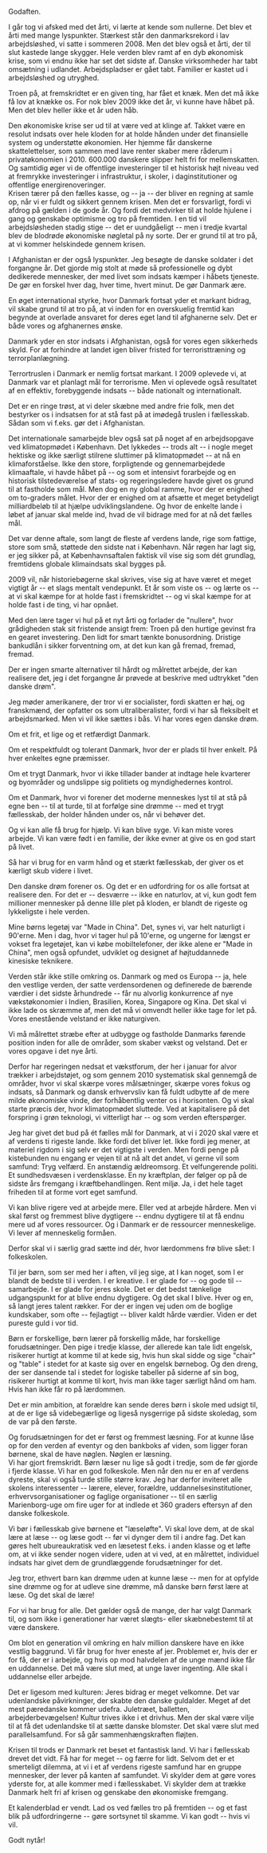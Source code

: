 Godaften. 

I går tog vi afsked med det årti, vi lærte at kende som nullerne. Det blev et årti med mange lyspunkter. Stærkest står den danmarksrekord i lav arbejdsløshed, vi satte i sommeren 2008. Men det blev også et årti, der til slut kastede lange skygger. Hele verden blev ramt af en dyb økonomisk krise, som vi endnu ikke har set det sidste af. Danske virksomheder har tabt omsætning i udlandet. Arbejdspladser er gået tabt. Familier er kastet ud i arbejdsløshed og utryghed.

Troen på, at fremskridtet er en given ting, har fået et knæk. Men det må ikke få lov at knække os. For nok blev 2009 ikke det år, vi kunne have håbet på. Men det blev heller ikke et år uden håb.

Den økonomiske krise ser ud til at være ved at klinge af. Takket være en resolut indsats over hele kloden for at holde hånden under det finansielle system og understøtte økonomien. Her hjemme får danskerne skattelettelser, som sammen med lave renter skaber mere råderum i privatøkonomien i 2010. 600.000 danskere slipper helt fri for mellemskatten. Og samtidig øger vi de offentlige investeringer til et historisk højt niveau ved at fremrykke investeringer i infrastruktur, i skoler, i daginstitutioner og offentlige energirenoveringer.   
Krisen tærer på den fælles kasse, og -- ja -- der bliver en regning at samle op, når vi er fuldt og sikkert gennem krisen. Men det er forsvarligt, fordi vi afdrog på gælden i de gode år. Og fordi det medvirker til at holde hjulene i gang og genskabe optimisme og tro på fremtiden. I en tid vil arbejdsløsheden stadig stige -- det er uundgåeligt -- men i tredje kvartal blev de blodrøde økonomiske nøgletal på ny sorte. Der er grund til at tro på, at vi kommer helskindede gennem krisen.

I Afghanistan er der også lyspunkter. Jeg besøgte de danske soldater i det forgangne år. Det gjorde mig stolt at møde så professionelle og dybt dedikerede mennesker, der med livet som indsats kæmper i håbets tjeneste. De gør en forskel hver dag, hver time, hvert minut. De gør Danmark ære. 

En øget international styrke, hvor Danmark fortsat yder et markant bidrag, vil skabe grund til at tro på, at vi inden for en overskuelig fremtid kan begynde at overlade ansvaret for deres eget land til afghanerne selv. Det er både vores og afghanernes ønske. 

Danmark yder en stor indsats i Afghanistan, også for vores egen sikkerheds skyld. For at forhindre at landet igen bliver fristed for terroristtræning og terrorplanlægning.

Terrortruslen i Danmark er nemlig fortsat markant. I 2009 oplevede vi, at Danmark var et planlagt mål for terrorisme. Men vi oplevede også resultatet af en effektiv, forebyggende indsats -- både nationalt og internationalt.

Det er en ringe trøst, at vi deler skæbne med andre frie folk, men det bestyrker os i indsatsen for at stå fast på at imødegå truslen i fællesskab. Sådan som vi f.eks. gør det i Afghanistan.

Det internationale samarbejde blev også sat på noget af en arbejdsopgave ved klimatopmødet i København. Det lykkedes -- trods alt -- i nogle meget hektiske og ikke særligt stilrene sluttimer på klimatopmødet -- at nå en klimaforståelse. Ikke den store, forpligtende og gennemarbejdede klimaaftale, vi havde håbet på -- og som et intensivt forarbejde og en historisk tilstedeværelse af stats- og regeringsledere havde givet os grund til at fastholde som mål. Men dog en ny global ramme, hvor der er enighed om to-graders målet. Hvor der er enighed om at afsætte et meget betydeligt milliardbeløb til at hjælpe udviklingslandene. Og hvor de enkelte lande i løbet af januar skal melde ind, hvad de vil bidrage med for at nå det fælles mål.

Det var denne aftale, som langt de fleste af verdens lande, rige som fattige, store som små, støttede den sidste nat i København. Når røgen har lagt sig, er jeg sikker på, at Københavnsaftalen faktisk vil vise sig som dét grundlag, fremtidens globale klimaindsats skal bygges på. 

2009 vil, når historiebøgerne skal skrives, vise sig at have været et meget vigtigt år -- et slags mentalt vendepunkt. Et år som viste os -- og lærte os -- at vi skal kæmpe for at holde fast i fremskridtet -- og vi skal kæmpe for at holde fast i de ting, vi har opnået.

Med den lære tager vi hul på et nyt årti og forlader de "nullere", hvor grådigheden stak sit fristende ansigt frem: Troen på den hurtige gevinst fra en gearet investering. Den lidt for smart tænkte bonusordning. Dristige bankudlån i sikker forventning om, at det kun kan gå fremad, fremad, fremad.

Der er ingen smarte alternativer til hårdt og målrettet arbejde, der kan realisere det, jeg i det forgangne år prøvede at beskrive med udtrykket "den danske drøm".

Jeg møder amerikanere, der tror vi er socialister, fordi skatten er høj, og franskmænd, der opfatter os som ultraliberalister, fordi vi har så fleksibelt et arbejdsmarked. Men vi vil ikke sættes i bås. Vi har vores egen danske drøm. 

Om et frit, et lige og et retfærdigt Danmark.

Om et respektfuldt og tolerant Danmark, hvor der er plads til hver enkelt. På hver enkeltes egne præmisser.

Om et trygt Danmark, hvor vi ikke tillader bander at indtage hele kvarterer og byområder og undslippe sig politiets og myndighedernes kontrol.

Om et Danmark, hvor vi forener det moderne menneskes lyst til at stå på egne ben -- til at turde, til at forfølge sine drømme -- med et trygt fællesskab, der holder hånden under os, når vi behøver det.

Og vi kan alle få brug for hjælp. Vi kan blive syge. Vi kan miste vores arbejde. Vi kan være født i en familie, der ikke evner at give os en god start på livet. 

Så har vi brug for en varm hånd og et stærkt fællesskab, der giver os et kærligt skub videre i livet.

Den danske drøm forener os. Og det er en udfordring for os alle fortsat at realisere den. For det er -- desværre -- ikke en naturlov, at vi, kun godt fem millioner mennesker på denne lille plet på kloden, er blandt de rigeste og lykkeligste i hele verden. 

Mine børns legetøj var "Made in China". Det, synes vi, var helt naturligt i 90'erne. Men i dag, hvor vi tager hul på 10'erne, og ungerne for længst er vokset fra legetøjet, kan vi købe mobiltelefoner, der ikke alene er "Made in China", men også opfundet, udviklet og designet af højtuddannede kinesiske teknikere.

Verden står ikke stille omkring os. Danmark og med os Europa -- ja, hele den vestlige verden, der satte verdensordenen og definerede de bærende værdier i det sidste århundrede -- får nu alvorlig konkurrence af nye vækstøkonomier i Indien, Brasilien, Korea, Singapore og Kina. Det skal vi ikke lade os skræmme af, men det må vi omvendt heller ikke tage for let på. Vores enestående velstand er ikke naturgiven.

Vi må målrettet stræbe efter at udbygge og fastholde Danmarks førende position inden for alle de områder, som skaber vækst og velstand. Det er vores opgave i det nye årti.

Derfor har regeringen nedsat et vækstforum, der her i januar for alvor trækker i arbejdstøjet, og som gennem 2010 systematisk skal gennemgå de områder, hvor vi skal skærpe vores målsætninger, skærpe vores fokus og indsats, så Danmark og dansk erhvervsliv kan få fuldt udbytte af de mere milde økonomiske vinde, der forhåbentlig venter os i horisonten. Og vi skal starte præcis der, hvor klimatopmødet sluttede. Ved at kapitalisere på det forspring i grøn teknologi, vi vitterligt har -- og som verden efterspørger.

Jeg har givet det bud på ét fælles mål for Danmark, at vi i 2020 skal være et af verdens ti rigeste lande. Ikke fordi det bliver let. Ikke fordi jeg mener, at materiel rigdom i sig selv er det vigtigste i verden. Men fordi penge på kistebunden nu engang er vejen til at nå alt det andet, vi gerne vil som samfund: Tryg velfærd. En anstændig ældreomsorg. Et velfungerende politi. Et sundhedsvæsen i verdensklasse. En ny kræftplan, der følger op på de sidste års fremgang i kræftbehandlingen. Rent miljø. Ja, i det hele taget friheden til at forme vort eget samfund.

Vi kan blive rigere ved at arbejde mere. Eller ved at arbejde hårdere. Men vi skal først og fremmest blive dygtigere -- endnu dygtigere til at få endnu mere ud af vores ressourcer. Og i Danmark er de ressourcer menneskelige. Vi lever af menneskelig formåen.

Derfor skal vi i særlig grad sætte ind dér, hvor lærdommens frø blive sået: I folkeskolen.

Til jer børn, som ser med her i aften, vil jeg sige, at I kan noget, som I er blandt de bedste til i verden. I er kreative. I er glade for -- og gode til -- samarbejde. I er glade for jeres skole. Det er det bedst tænkelige udgangspunkt for at blive endnu dygtigere. Og det skal I blive. Hver og en, så langt jeres talent rækker. For der er ingen vej uden om de boglige kundskaber, som ofte -- fejlagtigt -- bliver kaldt hårde værdier. Viden er det pureste guld i vor tid. 

Børn er forskellige, børn lærer på forskellig måde, har forskellige forudsætninger. Den pige i tredje klasse, der allerede kan tale lidt engelsk, risikerer hurtigt at komme til at kede sig, hvis hun skal sidde og sige "chair" og "table" i stedet for at kaste sig over en engelsk børnebog. Og den dreng, der ser dansende tal i stedet for logiske tabeller på siderne af sin bog, risikerer hurtigt at komme til kort, hvis man ikke tager særligt hånd om ham. Hvis han ikke får ro på lærdommen.

Det er min ambition, at forældre kan sende deres børn i skole med udsigt til, at de er lige så videbegærlige og ligeså nysgerrige på sidste skoledag, som de var på den første. 

Og forudsætningen for det er først og fremmest læsning. For at kunne låse op for den verden af eventyr og den bankboks af viden, som ligger foran børnene, skal de have nøglen. Nøglen er læsning.   
Vi har gjort fremskridt. Børn læser nu lige så godt i tredje, som de før gjorde i fjerde klasse. Vi har en god folkeskole. Men når den nu er en af verdens dyreste, skal vi også turde stille større krav. Jeg har derfor inviteret alle skolens interessenter -- lærere, elever, forældre, uddannelsesinstitutioner, erhvervsorganisationer og faglige organisationer -- til en særlig Marienborg-uge om fire uger for at indlede et 360 graders eftersyn af den danske folkeskole.

Vi bør i fællesskab give børnene et "læseløfte". Vi skal love dem, at de skal lære at læse -- og læse godt -- før vi dynger dem til i andre fag. Det kan gøres helt ubureaukratisk ved en læsetest f.eks. i anden klasse og et løfte om, at vi ikke sender nogen videre, uden at vi ved, at en målrettet, individuel indsats har givet dem de grundlæggende forudsætninger for det.

Jeg tror, ethvert barn kan drømme uden at kunne læse -- men for at opfylde sine drømme og for at udleve sine drømme, må danske børn først lære at læse. Og det skal de lære! 

For vi har brug for alle. Det gælder også de mange, der har valgt Danmark til, og som ikke i generationer har været slægts- eller skæbnebestemt til at være danskere. 

Om blot en generation vil omkring en halv million danskere have en ikke vestlig baggrund. Vi får brug for hver eneste af jer. Problemet er, hvis der er for få, der er i arbejde, og hvis op mod halvdelen af de unge mænd ikke får en uddannelse. Det må være slut med, at unge laver ingenting. Alle skal i uddannelse eller arbejde.

Det er ligesom med kulturen: Jeres bidrag er meget velkomne. Det var udenlandske påvirkninger, der skabte den danske guldalder. Meget af det mest pæredanske kommer udefra. Juletræet, balletten, arbejderbevægelsen! Kultur trives ikke i et drivhus. Men der skal være vilje til at få det udenlandske til at sætte danske blomster. Det skal være slut med parallelsamfund. For så går sammenhængskraften fløjten.

Krisen til trods er Danmark ret beset et fantastisk land. Vi har i fællesskab drevet det vidt. Få har for meget -- og færre for lidt. Selvom det er et smerteligt dilemma, at vi i et af verdens rigeste samfund har en gruppe mennesker, der lever på kanten af samfundet. Vi skylder dem at gøre vores yderste for, at alle kommer med i fællesskabet. Vi skylder dem at trække Danmark helt fri af krisen og genskabe den økonomiske fremgang.

Et kalenderblad er vendt. Lad os ved fælles tro på fremtiden -- og et fast blik på udfordringerne -- gøre sortsynet til skamme. Vi kan godt -- hvis vi vil.

Godt nytår!
